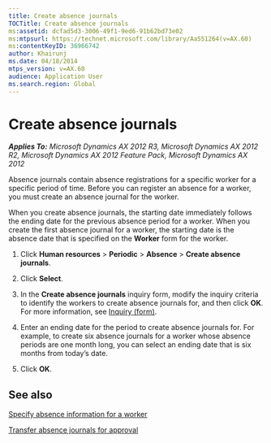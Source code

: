 ```yaml
---
title: Create absence journals
TOCTitle: Create absence journals
ms:assetid: dcfad5d3-3006-49f1-9ed6-91b62bd73e02
ms:mtpsurl: https://technet.microsoft.com/library/Aa551264(v=AX.60)
ms:contentKeyID: 36966742
author: Khairunj
ms.date: 04/18/2014
mtps_version: v=AX.60
audience: Application User
ms.search.region: Global
---
```


# Create absence journals 


_**Applies To:** Microsoft Dynamics AX 2012 R3, Microsoft Dynamics AX 2012 R2, Microsoft Dynamics AX 2012 Feature Pack, Microsoft Dynamics AX 2012_

Absence journals contain absence registrations for a specific worker for a specific period of time. Before you can register an absence for a worker, you must create an absence journal for the worker.

When you create absence journals, the starting date immediately follows the ending date for the previous absence period for a worker. When you create the first absence journal for a worker, the starting date is the absence date that is specified on the **Worker** form for the worker.

1.  Click **Human resources** \> **Periodic** \> **Absence** \> **Create absence journals**.

2.  Click **Select**.

3.  In the **Create absence journals** inquiry form, modify the inquiry criteria to identify the workers to create absence journals for, and then click **OK**. For more information, see [Inquiry (form)](https://technet.microsoft.com/library/aa575929\(v=ax.60\)).

4.  Enter an ending date for the period to create absence journals for. For example, to create six absence journals for a worker whose absence periods are one month long, you can select an ending date that is six months from today’s date.

5.  Click **OK**.

## See also

[Specify absence information for a worker](specify-absence-information-for-a-worker.md)

[Transfer absence journals for approval](transfer-absence-journals-for-approval.md)

  


